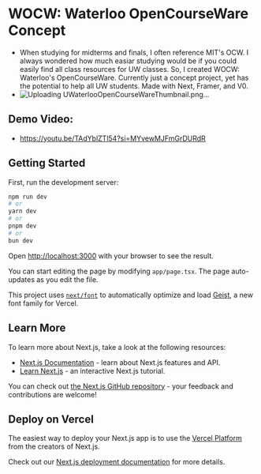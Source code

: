 # WOCW: Waterloo OpenCourseWare Concept

- When studying for midterms and finals, I often reference MIT's OCW. I always wondered how much easiar studying would be if you could easily find all class resources for UW classes. So, I created WOCW: Waterloo's OpenCourseWare. Currently just a concept project, yet has the potential to help all UW students. Made with Next, Framer, and V0.
- ![Uploading UWaterlooOpenCourseWareThumbnail.png…]()


## Demo Video:
- https://youtu.be/TAdYblZTl54?si=MYvewMJFmGrDURdR

## Getting Started

First, run the development server:

```bash
npm run dev
# or
yarn dev
# or
pnpm dev
# or
bun dev
```

Open [http://localhost:3000](http://localhost:3000) with your browser to see the result.

You can start editing the page by modifying `app/page.tsx`. The page auto-updates as you edit the file.

This project uses [`next/font`](https://nextjs.org/docs/app/building-your-application/optimizing/fonts) to automatically optimize and load [Geist](https://vercel.com/font), a new font family for Vercel.

## Learn More

To learn more about Next.js, take a look at the following resources:

- [Next.js Documentation](https://nextjs.org/docs) - learn about Next.js features and API.
- [Learn Next.js](https://nextjs.org/learn) - an interactive Next.js tutorial.

You can check out [the Next.js GitHub repository](https://github.com/vercel/next.js) - your feedback and contributions are welcome!

## Deploy on Vercel

The easiest way to deploy your Next.js app is to use the [Vercel Platform](https://vercel.com/new?utm_medium=default-template&filter=next.js&utm_source=create-next-app&utm_campaign=create-next-app-readme) from the creators of Next.js.

Check out our [Next.js deployment documentation](https://nextjs.org/docs/app/building-your-application/deploying) for more details.
